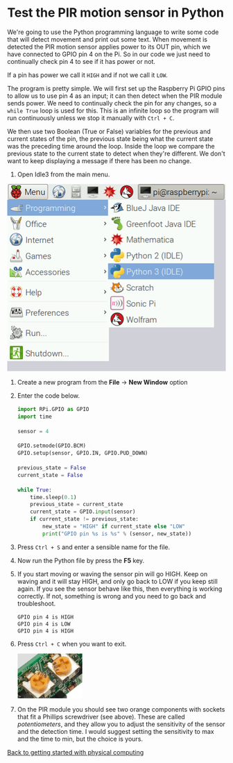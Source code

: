 # Test the PIR motion sensor in Python

We're going to use the Python programming language to write some code that will detect movement and print out some text. When movement is detected the PIR motion sensor applies power to its OUT pin, which we have connected to GPIO pin 4 on the Pi. So in our code we just need to continually check pin 4 to see if it has power or not.

If a pin has power we call it `HIGH` and if not we call it `LOW`.

The program is pretty simple. We will first set up the Raspberry Pi GPIO pins to allow us to use pin 4 as an input; it can then detect when the PIR module sends power. We need to continually check the pin for any changes, so a `while True` loop is used for this. This is an infinite loop so the program will run continuously unless we stop it manually with `Ctrl + C`.

We then use two Boolean (True or False) variables for the previous and current states of the pin, the previous state being what the current state was the preceding time around the loop. Inside the loop we compare the previous state to the current state to detect when they're different. We don't want to keep displaying a message if there has been no change.

1. Open Idle3 from the main menu.

![Open Idle3](images/open_idle.png)

1. Create a new program from the **File** -> **New Window** option

1. Enter the code below.

    ```python
    import RPi.GPIO as GPIO
    import time

    sensor = 4

    GPIO.setmode(GPIO.BCM)
    GPIO.setup(sensor, GPIO.IN, GPIO.PUD_DOWN)

    previous_state = False
    current_state = False

    while True:
        time.sleep(0.1)
        previous_state = current_state
        current_state = GPIO.input(sensor)
        if current_state != previous_state:
            new_state = "HIGH" if current_state else "LOW"
            print("GPIO pin %s is %s" % (sensor, new_state))
    ```

1. Press `Ctrl + S` and enter a sensible name for the file.

1. Now run the Python file by press the **F5** key.

1. If you start moving or waving the sensor pin will go HIGH. Keep on waving and it will stay HIGH, and only go back to LOW if you keep still again. If you see the sensor behave like this, then everything is working correctly. If not, something is wrong and you need to go back and troubleshoot.

    ```
    GPIO pin 4 is HIGH
    GPIO pin 4 is LOW
    GPIO pin 4 is HIGH
    ```

1. Press `Ctrl + C` when you want to exit.

    ![](images/pir_potentiometers.png)

1. On the PIR module you should see two orange components with sockets that fit a Phillips screwdriver (see above). These are called *potentiometers*, and they allow you to adjust the sensitivity of the sensor and the detection time. I would suggest setting the sensitivity to max and the time to min, but the choice is yours.

[Back to getting started with physical computing](worksheet.md)
